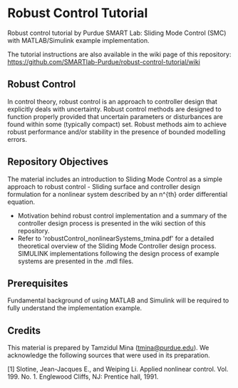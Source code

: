 # Robust Control Tutorial
Robust control tutorial by Purdue SMART Lab: Sliding Mode Control (SMC) with MATLAB/Simulink example implementation.

The tutorial instructions are also available in the wiki page of this repository: <https://github.com/SMARTlab-Purdue/robust-control-tutorial/wiki>

## Robust Control
In control theory, robust control is an approach to controller design that explicitly deals with uncertainty. Robust control methods are designed to function properly provided that uncertain parameters or disturbances are found within some (typically compact) set. Robust methods aim to achieve robust performance and/or stability in the presence of bounded modelling errors.

## Repository Objectives
The material includes an introduction to Sliding Mode Control as a simple approach to robust control - Sliding surface and controller design formulation for a nonlinear system described by an n^{th} order differential equation.  
 - Motivation behind robust control implementation and a summary of the controller design process is presented in the wiki section of this repository.
 - Refer to 'robustControl_nonlinearSystems_tmina.pdf' for a detailed theoretical overview of the Sliding Mode Controller design process. SIMULINK implementations following the design process of example systems are presented in the .mdl files. 

## Prerequisites
Fundamental background of using MATLAB and Simulink will be required to fully understand the implementation example.

## Credits
This material is prepared by Tamzidul Mina (tmina@purdue.edu). We acknowledge the following sources that were used in its preparation.

[1] Slotine, Jean-Jacques E., and Weiping Li. Applied nonlinear control. Vol. 199. No. 1. Englewood Cliffs, NJ: Prentice hall, 1991.
